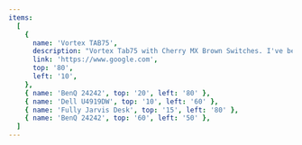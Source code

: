 ```yaml
---
items:
  [
    {
      name: 'Vortex TAB75',
      description: "Vortex Tab75 with Cherry MX Brown Switches. I've been using this keyboard for 4 months and love it so much!",
      link: 'https://www.google.com',
      top: '80',
      left: '10',
    },
    { name: 'BenQ 24242', top: '20', left: '80' },
    { name: 'Dell U4919DW', top: '10', left: '60' },
    { name: 'Fully Jarvis Desk', top: '15', left: '80' },
    { name: 'BenQ 24242', top: '60', left: '50' },
  ]
---
```

